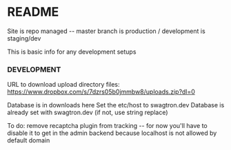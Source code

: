 # README #

Site is repo managed -- master branch is production / development is staging/dev

This is basic info for any development setups

### DEVELOPMENT ###

URL to download upload directory files: https://www.dropbox.com/s/7dzrs05b0jmmbw8/uploads.zip?dl=0

Database is in downloads here
     Set the etc/host to swagtron.dev
     Database is already set with swagtron.dev (if not, use string replace)

To do: remove recaptcha plugin from tracking -- for now you'll have to disable it to get in the admin backend because localhost is not allowed by default domain